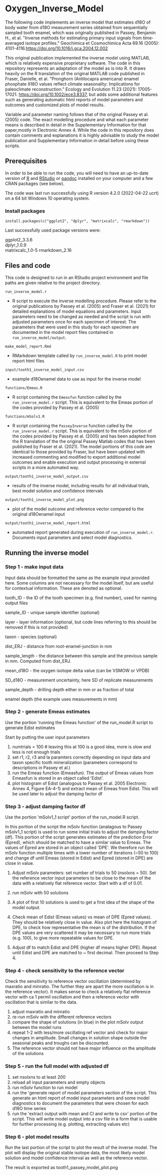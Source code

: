 # Oxygen_Inverse_Model

The following code implements an inverse model that estimates d18O of body water from d18O measurement series obtained from sequentially sampled tooth enamel, which was originally published in Passey, Benjamin H., et al. "Inverse methods for estimating primary input signals from time-averaged isotope 
profiles." Geochimica et Cosmochimica Acta 69.16 (2005): 4101-4116.https://doi.org/10.1016/j.gca.2004.12.002

This original publication implemented the inverse model using MATLAB, which is relatively expensive proprietary software. The code in this repository represents an adaptation of the model as is into R. It draws heavily on the R translation of the original MATLAB code published in Fraser, Danielle, et al. "Pronghorn (Antilocapra americana) enamel phosphate δ18O values reflect climate seasonality: Implications for paleoclimate reconstruction." Ecology and Evolution 11.23 (2021): 17005-17021. https://doi.org/10.1002/ece3.8337, but adds some additional features such as generating automatic html reports of model parameters and outcomes and customized plots of model results. 

Variable and parameter naming follows that of the original Passey et al. (2005) code. The exact modelling procedure and what each parameter means is described in detail in the Supplementary Information
for that paper,mostly in Electronic Annex 4. While the code in this repository does contain comments and explanations it is highly advisable to study the model publication and Supplementary Information in detail before using these scripts. 


## Prerequisites

In order to be able to run the code, you will need to have an up-to-date version of [R](https://www.r-project.org/) and [RStudio](https://rstudio.com/) or [pandoc](https://pandoc.org/) installed on your computer and a few CRAN packages (see below). 

The code was last run successfully using R version 4.2.0 (2022-04-22 ucrt) on a 64 bit Windows 10 operating system. 

### Install packages

```
install.packages(c("ggplot2", "dplyr", "matrixcalc", "rmarkdown"))
```

Last successfully used package versions were:

ggplot2_3.3.6    
dplyr_1.0.9      
matrixcalc_1.0-5
rmarkdown_2.16

## Files and code

This code is designed to run in an RStudio project environment and file paths are given relative to the project directory. 

`run_inverse_model.r`

 - R script to execute the inverse modelling procedure. Please refer to the original publications by Passey et al. (2005) and Fraser et al. (2021) for detailed explanations of model equations and parameters. Input parameters need to be changed as needed and the script is run with adjusted parameters once for each specimen of interest. The parameters that were used in this study for each specimen are documented in the model report files contained in `run_inverse_model/output`. 

`make_model_report.Rmd` 

- RMarkdown template called by `run_inverse_model.R`
to print model report html files

`input/tooth1_inverse_model_input.csv`

- example d18Oenamel data to use as input for the inverse model

`functions/Emeas.R`

- R script containing the `Emeasfun` function called by the `run_inverse_model.r` script. This is equivalent to the Emeas portion of the codes provided by Passey et al. (2005)

`functions/mSolv1.R`

- R script containing the `PasseyInverse` function called by the `run_inverse_model.r` script. This is equivalent to the mSolv portion of the codes provided by Passey et al. (2005) and has been adapted from the R translation of the the original Passey Matlab codes that has been published by Fraser et al. (2021). The model portions of this code are identical to those provided by Fraser, but have been updated with increased commenting and modified to export additional model outcomes and enable execution and output processing in external scripts in a more automated way. 

`output/tooth1_inverse_model_output.csv`

- results of the inverse model, including results for all individual trials, best model solution and confidence intervals

`output/tooth1_inverse_model_plot.png`

- plot of the model outcome and reference vector compared to the original d18Oenamel input

`output/tooth1_inverse_model_report.html`

- automated report generated during execution of `run_inverse_model.r`. Documents input parameters and select model diagnostics. 

## Running the inverse model

### Step 1 - make input data

Input data should be formatted the same as the example input provided here. Some columns are not necessary for the model itself, but are useful for contextual information. These are denoted as optional. 

tooth_ID - the ID of the tooth specimen (e.g. find number), used for naming output files

sample_ID - unique sample identifier (optional)

layer - layer information (optional, but code lines referring to this should be removed if this is not provided)

taxon - species (optional)

dist_ERJ - distance from root-enamel-junction in mm

sample_length - the distance between this sample and the previous sample in mm. Computed from dist_ERJ. 

mean_d18O - the oxygen isotope delta value (can be VSMOW or VPDB)

SD_d18O - measurement uncertainty, here SD of replicate measurements

sample_depth - drilling depth either in mm or as fraction of total

enamel depth (the example uses measurements in mm)

### Step 2 - generate Emeas estimates


Use the portion 'running the Emeas function' of the run_model.R script to generate Edist estimates

Start by putting the user input parameters

1) numtrials = 100 # leaving this at 100 is a good idea, more is slow and less is not enough trials
2) set r1, r2, r3 and la paramters correctly depending on input data and taxon specific tooth mineralization (parameters correspond to descriptions in Passey et al.)
3) run the Emeas function (Emeasfun). The output of Emeas values from Emeasfun is stored in an object called 'Edist'. 
4) plot histogram of Edist (analogous to Passey et al. 2005 Electronic Annex 4, Figure EA-4-1) and extract mean of Emeas from Edist. This will be used later to adjust the damping factor df

### Step 3 - adjust damping factor df

Use the portion 'mSolv1_1 script' portion of the run_model.R script. 

In this portion of the script the mSolv function (analagous to Passey mSolv1_1 script) is used to run some initial trials to adjust the damping factor (df).  This portion of the script generates estimates of the prediction Error (Epred), which should be matched to have a similar value to Emeas. The values of Epred are stored in an object called 'DPE'. We therefore run the mSolv function multiple times with a lower number of iterations (~50 to 100) and change df until Emeas (stored in Edist) and Epred (stored in DPE) are close in value. 

1) Adjust mSolv parameters: set number of trials to 50 (nsolxns = 50). Set the reference vector input parameters to be close to the mean of the data with a relatively flat reference vector. Start with a df of 0.01. 

2) run mSolv with 50 solutions
3) A plot of first 10 solutions is used to get a first idea of the shape of the model output. 
4) Check mean of Edist (Emeas values) vs mean of DPE (Epred values). They should be relatively close in value. Also plot here the histogram of DPE, to check how representative the mean is of the distribution. If the DPE values are very scattered it may be necessary to run more trials (e.g. 100), to give more repeatable values for DPE. 
5) Adjust df to match Edist and DPE (higher df means higher DPE). Repeat until Edist and DPE are matched to ~ first decimal. Then proceed to Step 4. 

### Step 4 - check sensitivity to the reference vector


Check the sensitivity to reference vector oscillation (determined by maxratio and minratio. The further they are apart the more oscillation is in the reference vector). It makes sense to check a relatively flat reference vector with ca 1 permil oscillation and then a reference vector with oscillation that is similar to the data. 

1) adjust maxratio and minratio
2) re-run mSolv with the different reference vectors
3) compare the shape of solutions (in blue) in the plot mSolv output between the model runs
4) repeat 1-2 with less/more oscillating ref vector and check for major changes in amplitude. Small changes in solution shape outside the seasonal peaks and troughs can be discounted. 
5) The reference vector should not have major influence on the amplitude of the solutions

### Step 5 - run the full model with adjusted df

1) set nsolxns to at least 200
2) reload all input parameters and empty objects
3) run mSolv function to run model
4) run the 'generate report of model parameters section of the script. This generate an html report of model input parameters and some model diagnostics to document the parameters that were chosen for each d18O time series
5) run the 'extract output with mean and CI and write to csv' portion of the script. This will write model output into a csv file in a form that is usable for further processing (e.g. plotting, extracting values etc)

### Step 6 - plot model results

Run the last portion of the script to plot the result of the inverse model. The plot will display the original stable isotope data, the most likely model solution and model confidence interval as well as the reference vector. 

The result is exported as tooth1_passey_model_plot.png
